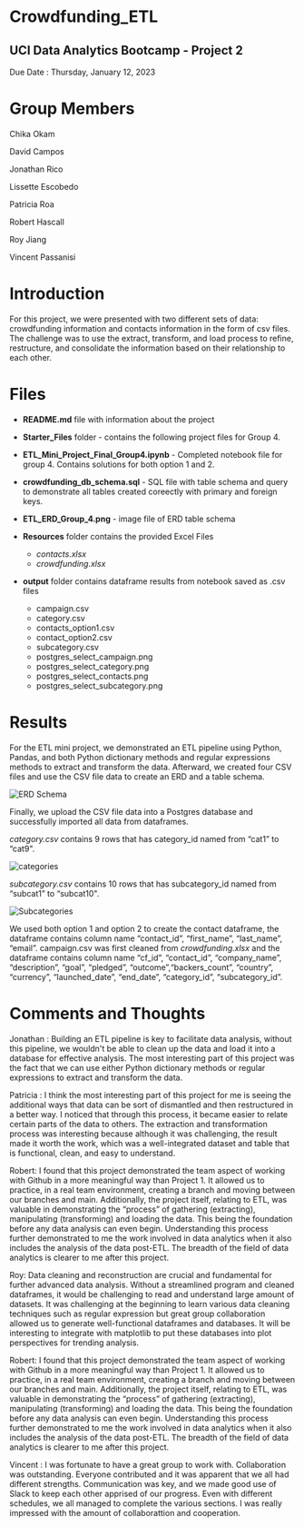 # Crowdfunding_ETL

## UCI Data Analytics Bootcamp - Project 2

Due Date : Thursday, January 12, 2023

# **Group Members**

Chika Okam

David Campos

Jonathan Rico

Lissette Escobedo

Patricia Roa

Robert Hascall

Roy Jiang

Vincent Passanisi


# **Introduction**

For this project, we were presented with two different sets of data: crowdfunding information and contacts information in the form of csv files.
The challenge was to use the extract, transform, and load process to refine, restructure, and consolidate the information based on their relationship to each other.

# **Files**

* **README.md** file with information about the project
* **Starter_Files** folder - contains the following project files for Group 4.

* **ETL_Mini_Project_Final_Group4.ipynb** - Completed notebook file for group 4. Contains solutions for both option 1 and 2.
* **crowdfunding_db_schema.sql** - SQL file with table schema and query to demonstrate all tables created coreectly with primary and foreign keys.
* **ETL_ERD_Group_4.png** - image file of ERD table schema
* **Resources** folder contains the provided Excel Files
    * *contacts.xlsx*
    * *crowdfunding.xlsx*
* **output** folder contains dataframe results from notebook saved as .csv files
    * campaign.csv
    * category.csv
    * contacts_option1.csv
    * contact_option2.csv
    * subcategory.csv
    * postgres_select_campaign.png
    * postgres_select_category.png
    * postgres_select_contacts.png
    * postgres_select_subcategory.png

# **Results**

For the ETL mini project, we demonstrated an ETL pipeline using Python, Pandas, and both Python dictionary methods and regular expressions methods to extract and transform the data.
Afterward, we created four CSV files and use the CSV file data to create an ERD and a table schema.

![ERD Schema](Starter_Files/ETL_ERD_Group_4.png)

Finally, we upload the CSV file data into a Postgres database and successfully imported all data from dataframes.

*category.csv* contains 9 rows that has category_id named from “cat1” to “cat9".

![categories](Starter_Files/output/category.png)

*subcategory.csv* contains 10 rows that has subcategory_id named from “subcat1” to “subcat10".

![Subcategories](Starter_Files/output/subcat_results.png)

We used both option 1 and option 2 to create the contact dataframe, the dataframe contains column name “contact_id”, “first_name”, “last_name”, “email”.
campaign.csv was first cleaned from *crowdfunding.xlsx* and the dataframe contains column name “cf_id”, “contact_id”, “company_name”, “description”, “goal”, “pledged”, “outcome”,“backers_count”, “country”, “currency”, “launched_date”, “end_date”, “category_id”, “subcategory_id”.

# **Comments and Thoughts**

Jonathan : Building an ETL pipeline is key to facilitate data analysis, without this pipeline, we wouldn't be able to clean up the data and load it into a database for effective analysis. The most interesting part of this project was the fact that we can use either Python dictionary methods or regular expressions to extract and transform the data.

Patricia : I think the most interesting part of this project for me is seeing the additional ways that data can be sort of dismantled and then restructured in a better way. I noticed that through this process, it became easier to relate certain parts of the data to others. The extraction and transformation process was interesting because although it was challenging, the result made it worth the work, which was a well-integrated dataset and table that is functional, clean, and easy to understand.

Robert: I found that this project demonstrated the team aspect of working with Github in a more meaningful way than Project 1. It allowed us to practice, in a real team environment, creating a branch and moving between our branches and main. Additionally, the project itself, relating to ETL, was valuable in demonstrating the “process” of gathering (extracting), manipulating (transforming) and loading the data. This being the foundation before any data analysis can even begin. Understanding this process further demonstrated to me the work involved in data analytics when it also includes the analysis of the data post-ETL. The breadth of the field of data analytics is clearer to me after this project.

Roy: Data cleaning and reconstruction are crucial and fundamental for further advanced data analysis. Without a streamlined program and cleaned dataframes, it would be challenging to read and understand large amount of datasets. It was challenging at the beginning to learn various data cleaning techniques such as regular expression but great group collaboration allowed us to generate well-functional dataframes and databases. It will be interesting to integrate with matplotlib to put these databases into plot perspectives for trending analysis.

Robert: I found that this project demonstrated the team aspect of working with Github in a more meaningful way than Project 1. It allowed us to practice, in a real team environment, creating a branch and moving between our branches and main. Additionally, the project itself, relating to ETL, was valuable in demonstrating the “process” of gathering (extracting), manipulating (transforming) and loading the data. This being the foundation before any data analysis can even begin. Understanding this process further demonstrated to me the work involved in data analytics when it also includes the analysis of the data post-ETL. The breadth of the field of data analytics is clearer to me after this project.

Vincent : I was fortunate to have a great group to work with. Collaboration was outstanding. Everyone contributed and it was apparent that we all had different strengths. Communication was key, and we made good use of Slack to keep each other apprised of our progress. Even with different schedules, we all managed to complete the various sections. I was really impressed with the amount of collaborattion and cooperation.

